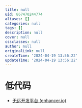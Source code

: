 ```yaml
---
title: null
uid: 867470244774
aliases: []
categories: null
tags: []
description: null
cover: null
cssclasses: null
author: null
originalLink: null
createTime: '2024-04-19 13:56:22'
updateTime: '2024-04-19 13:56:22'
---
```


# 低代码

- [无远开发平台 (enhancer.io)](https://enhancer.io/)

